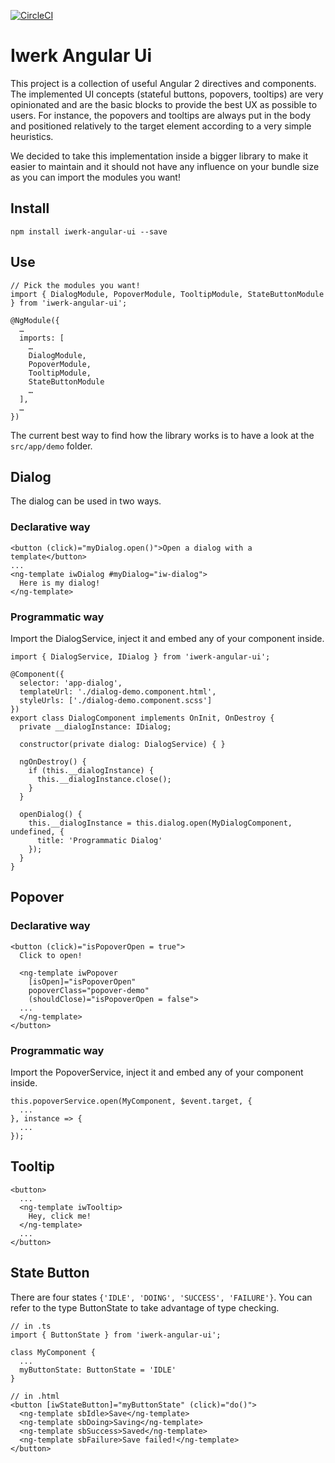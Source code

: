 [![CircleCI](https://circleci.com/gh/interfacewerk/iwerk-angular-ui/tree/master.svg?style=svg)](https://circleci.com/gh/interfacewerk/iwerk-angular-ui/tree/master)

# Iwerk Angular Ui

This project is a collection of useful Angular 2 directives and components. The implemented UI concepts (stateful buttons, popovers, tooltips) are very opinionated and are the basic blocks to provide the best UX as possible to users. For instance, the popovers and tooltips are always put in the body and positioned relatively to the target element according to a very simple heuristics.

We decided to take this implementation inside a bigger library to make it easier to maintain and it should not have any influence on your bundle size as you can import the modules you want!

## Install

```
npm install iwerk-angular-ui --save
```

## Use

```
// Pick the modules you want!
import { DialogModule, PopoverModule, TooltipModule, StateButtonModule } from 'iwerk-angular-ui';

@NgModule({
  …
  imports: [
    …
    DialogModule,
    PopoverModule,
    TooltipModule,
    StateButtonModule
    …
  ],
  …
})
```

The current best way to find how the library works is to have a look at the `src/app/demo` folder.

## Dialog

The dialog can be used in two ways.

### Declarative way

```
<button (click)="myDialog.open()">Open a dialog with a template</button>
...
<ng-template iwDialog #myDialog="iw-dialog">
  Here is my dialog!
</ng-template>
```

### Programmatic way

Import the DialogService, inject it and embed any of your component inside.

```
import { DialogService, IDialog } from 'iwerk-angular-ui';

@Component({
  selector: 'app-dialog',
  templateUrl: './dialog-demo.component.html',
  styleUrls: ['./dialog-demo.component.scss']
})
export class DialogComponent implements OnInit, OnDestroy {
  private __dialogInstance: IDialog;

  constructor(private dialog: DialogService) { }

  ngOnDestroy() {
    if (this.__dialogInstance) {
      this.__dialogInstance.close();
    }
  }

  openDialog() {
    this.__dialogInstance = this.dialog.open(MyDialogComponent, undefined, {
      title: 'Programmatic Dialog'
    });
  }
}
```

## Popover

### Declarative way

```
<button (click)="isPopoverOpen = true">
  Click to open!

  <ng-template iwPopover 
    [isOpen]="isPopoverOpen"
    popoverClass="popover-demo"
    (shouldClose)="isPopoverOpen = false">
  ...
  </ng-template>
</button>
```

### Programmatic way

Import the PopoverService, inject it and embed any of your component inside.

```
this.popoverService.open(MyComponent, $event.target, {
  ...
}, instance => {
  ...
});
```

## Tooltip

```
<button>
  ...
  <ng-template iwTooltip>
    Hey, click me!
  </ng-template>
  ...
</button>
```

## State Button

There are four states `{'IDLE', 'DOING', 'SUCCESS', 'FAILURE'}`. You can refer to the type ButtonState to take advantage of type checking.

```
// in .ts
import { ButtonState } from 'iwerk-angular-ui';

class MyComponent {
  ...
  myButtonState: ButtonState = 'IDLE'
}

// in .html
<button [iwStateButton]="myButtonState" (click)="do()">
  <ng-template sbIdle>Save</ng-template>
  <ng-template sbDoing>Saving</ng-template>
  <ng-template sbSuccess>Saved</ng-template>
  <ng-template sbFailure>Save failed!</ng-template>
</button>
```
